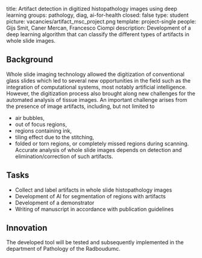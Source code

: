 title: Artifact detection in digitized histopathology images using deep learning
groups: pathology, diag, ai-for-health
closed: false
type: student
picture: vacancies/artifact_msc_project.png
template: project-single
people: Gijs Smit, Caner Mercan, Francesco Ciompi
description: Development of a deep learning algorithm that can classify the different types of artifacts in whole slide images.


## Background
Whole slide imaging technology allowed the digitization of conventional glass slides which led to several new opportunities in the field such as the integration of computational systems, most notably artificial intelligence. However, the digitization process also brought along new challenges for the automated analysis of tissue images. An important challenge arises from the presence of image artifacts, including, but not limited to
- air bubbles,
- out of focus regions,
- regions containing ink,
- tiling effect due to the stitching,
- folded or torn regions, or completely missed regions during scanning.
Accurate analysis of whole slide images depends on detection and elimination/correction of such artifacts.

## Tasks
- Collect and label artifacts in whole slide histopathology images
- Development of AI for segmentation of regions with artifacts
- Development of a demonstrator 
- Writing of manuscript in accordance with publication guidelines

## Innovation
The developed tool will be tested and subsequently implemented in the department of Pathology of the Radboudumc.
